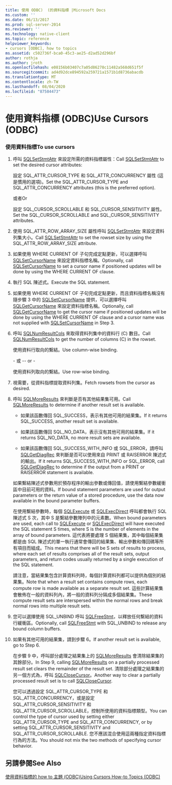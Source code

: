 ```yaml
---
title: 使用 ODBC)  (的資料指標 |Microsoft Docs
ms.custom: ''
ms.date: 06/13/2017
ms.prod: sql-server-2014
ms.reviewer: ''
ms.technology: native-client
ms.topic: reference
helpviewer_keywords:
- cursors [ODBC], how to topics
ms.assetid: c502736f-bca0-45c3-ae25-d2ad52d296bf
author: rothja
ms.author: jroth
ms.openlocfilehash: e08156b03407c7a05d86278c11482a568d651f5f
ms.sourcegitcommit: ad4d92dce894592a259721a1571b1d8736abacdb
ms.translationtype: MT
ms.contentlocale: zh-TW
ms.lasthandoff: 08/04/2020
ms.locfileid: "87584473"
---
```

# <a name="use-cursors-odbc"></a><span data-ttu-id="e32d1-102">使用資料指標 (ODBC)</span><span class="sxs-lookup"><span data-stu-id="e32d1-102">Use Cursors (ODBC)</span></span>
    
### <a name="to-use-cursors"></a><span data-ttu-id="e32d1-103">使用資料指標</span><span class="sxs-lookup"><span data-stu-id="e32d1-103">To use cursors</span></span>  
  
1.  <span data-ttu-id="e32d1-104">呼叫 [SQLSetStmtAttr](../../native-client-odbc-api/sqlsetstmtattr.md) 來設定所需的資料指標屬性：</span><span class="sxs-lookup"><span data-stu-id="e32d1-104">Call [SQLSetStmtAttr](../../native-client-odbc-api/sqlsetstmtattr.md) to set the desired cursor attributes:</span></span>  
  
     <span data-ttu-id="e32d1-105">設定 SQL_ATTR_CURSOR_TYPE 和 SQL_ATTR_CONCURRENCY 屬性 (這是慣用的選項)。</span><span class="sxs-lookup"><span data-stu-id="e32d1-105">Set the SQL_ATTR_CURSOR_TYPE and SQL_ATTR_CONCURRENCY attributes (this is the preferred option).</span></span>  
  
     <span data-ttu-id="e32d1-106">或者</span><span class="sxs-lookup"><span data-stu-id="e32d1-106">Or</span></span>  
  
     <span data-ttu-id="e32d1-107">設定 SQL_CURSOR_SCROLLABLE 和 SQL_CURSOR_SENSITIVITY 屬性。</span><span class="sxs-lookup"><span data-stu-id="e32d1-107">Set the SQL_CURSOR_SCROLLABLE and SQL_CURSOR_SENSITIVITY attributes.</span></span>  
  
2.  <span data-ttu-id="e32d1-108">使用 SQL_ATTR_ROW_ARRAY_SIZE 屬性呼叫 [SQLSetStmtAttr](../../native-client-odbc-api/sqlsetstmtattr.md) 來設定資料列集大小。</span><span class="sxs-lookup"><span data-stu-id="e32d1-108">Call [SQLSetStmtAttr](../../native-client-odbc-api/sqlsetstmtattr.md) to set the rowset size by using the SQL_ATTR_ROW_ARRAY_SIZE attribute.</span></span>  
  
3.  <span data-ttu-id="e32d1-109">如果使用 WHERE CURRENT OF 子句完成定點更新，可以選擇呼叫 [SQLSetCursorName](https://go.microsoft.com/fwlink/?LinkId=58406) 來設定資料指標名稱。</span><span class="sxs-lookup"><span data-stu-id="e32d1-109">Optionally, call [SQLSetCursorName](https://go.microsoft.com/fwlink/?LinkId=58406) to set a cursor name if positioned updates will be done by using the WHERE CURRENT OF clause.</span></span>  
  
4.  <span data-ttu-id="e32d1-110">執行 SQL 陳述式。</span><span class="sxs-lookup"><span data-stu-id="e32d1-110">Execute the SQL statement.</span></span>  
  
5.  <span data-ttu-id="e32d1-111">如果使用 WHERE CURRENT OF 子句完成定點更新，而且資料指標名稱沒有隨步驟 3 中的 [SQLSetCursorName](https://go.microsoft.com/fwlink/?LinkId=58406) 提供，可以選擇呼叫 [SQLGetCursorName](../../native-client-odbc-api/sqlgetcursorname.md) 來設定資料指標名稱。</span><span class="sxs-lookup"><span data-stu-id="e32d1-111">Optionally, call [SQLGetCursorName](../../native-client-odbc-api/sqlgetcursorname.md) to get the cursor name if positioned updates will be done by using the WHERE CURRENT OF clause and a cursor name was not supplied with [SQLSetCursorName](https://go.microsoft.com/fwlink/?LinkId=58406) in Step 3.</span></span>  
  
6.  <span data-ttu-id="e32d1-112">呼叫 [SQLNumResultCols](../../native-client-odbc-api/sqlnumresultcols.md) 來取得資料列集中的資料行 (C) 數目。</span><span class="sxs-lookup"><span data-stu-id="e32d1-112">Call [SQLNumResultCols](../../native-client-odbc-api/sqlnumresultcols.md) to get the number of columns (C) in the rowset.</span></span>  
  
     <span data-ttu-id="e32d1-113">使用資料行取向的繫結。</span><span class="sxs-lookup"><span data-stu-id="e32d1-113">Use column-wise binding.</span></span>  
  
     <span data-ttu-id="e32d1-114">\- 或 -</span><span class="sxs-lookup"><span data-stu-id="e32d1-114">\- or -</span></span>  
  
     <span data-ttu-id="e32d1-115">使用資料列取向的繫結。</span><span class="sxs-lookup"><span data-stu-id="e32d1-115">Use row-wise binding.</span></span>  
  
7.  <span data-ttu-id="e32d1-116">視需要，從資料指標提取資料列集。</span><span class="sxs-lookup"><span data-stu-id="e32d1-116">Fetch rowsets from the cursor as desired.</span></span>  
  
8.  <span data-ttu-id="e32d1-117">呼叫 [SQLMoreResults](../../native-client-odbc-api/sqlmoreresults.md) 來判斷是否有其他結果集可用。</span><span class="sxs-lookup"><span data-stu-id="e32d1-117">Call [SQLMoreResults](../../native-client-odbc-api/sqlmoreresults.md) to determine if another result set is available.</span></span>  
  
    -   <span data-ttu-id="e32d1-118">如果該函數傳回 SQL_SUCCESS，表示有其他可用的結果集。</span><span class="sxs-lookup"><span data-stu-id="e32d1-118">If it returns SQL_SUCCESS, another result set is available.</span></span>  
  
    -   <span data-ttu-id="e32d1-119">如果該函數傳回 SQL_NO_DATA，表示沒有其他可用的結果集。</span><span class="sxs-lookup"><span data-stu-id="e32d1-119">If it returns SQL_NO_DATA, no more result sets are available.</span></span>  
  
    -   <span data-ttu-id="e32d1-120">如果該函數傳回 SQL_SUCCESS_WITH_INFO 或 SQL_ERROR，請呼叫 [SQLGetDiagRec](https://go.microsoft.com/fwlink/?LinkId=58402) 來判斷是否可以使用來自 PRINT 或 RAISERROR 陳述式的輸出。</span><span class="sxs-lookup"><span data-stu-id="e32d1-120">If it returns SQL_SUCCESS_WITH_INFO or SQL_ERROR, call [SQLGetDiagRec](https://go.microsoft.com/fwlink/?LinkId=58402) to determine if the output from a PRINT or RAISERROR statement is available.</span></span>  
  
     <span data-ttu-id="e32d1-121">如果繫結陳述式參數用於預存程序的輸出參數或傳回值，請使用繫結參數緩衝區中目前可用的資料。</span><span class="sxs-lookup"><span data-stu-id="e32d1-121">If bound statement parameters are used for output parameters or the return value of a stored procedure, use the data now available in the bound parameter buffers.</span></span>  
  
     <span data-ttu-id="e32d1-122">在使用繫結參數時，每個 [SQLExecute](https://go.microsoft.com/fwlink/?LinkId=58400) 或 [SQLExecDirect](https://go.microsoft.com/fwlink/?LinkId=58399) 呼叫都會執行 SQL 陳述式 S 次，其中 S 是繫結參數陣列中的元素數。</span><span class="sxs-lookup"><span data-stu-id="e32d1-122">When bound parameters are used, each call to [SQLExecute](https://go.microsoft.com/fwlink/?LinkId=58400) or [SQLExecDirect](https://go.microsoft.com/fwlink/?LinkId=58399) will have executed the SQL statement S times, where S is the number of elements in the array of bound parameters.</span></span> <span data-ttu-id="e32d1-123">這代表將要處理 S 個結果集，其中每個結果集都是由 SQL 陳述式的單一執行通常會傳回的結果集、輸出參數和傳回碼等所有項目而組成。</span><span class="sxs-lookup"><span data-stu-id="e32d1-123">This means that there will be S sets of results to process, where each set of results comprises all of the result sets, output parameters, and return codes usually returned by a single execution of the SQL statement.</span></span>  
  
     <span data-ttu-id="e32d1-124">請注意，當結果集包含計算資料列時，每個計算資料列都可以提供為個別的結果集。</span><span class="sxs-lookup"><span data-stu-id="e32d1-124">Note that when a result set contains compute rows, each compute row is made available as a separate result set.</span></span> <span data-ttu-id="e32d1-125">這些計算結果集會散佈在一般的資料列內，將一般的資料列分隔成多個結果集。</span><span class="sxs-lookup"><span data-stu-id="e32d1-125">These compute result sets are interspersed within the normal rows and break normal rows into multiple result sets.</span></span>  
  
9. <span data-ttu-id="e32d1-126">您可以選擇使用 SQL_UNBIND 呼叫 [SQLFreeStmt](../../native-client-odbc-api/sqlfreestmt.md)，以釋放任何繫結的資料行緩衝區。</span><span class="sxs-lookup"><span data-stu-id="e32d1-126">Optionally, call [SQLFreeStmt](../../native-client-odbc-api/sqlfreestmt.md) with SQL_UNBIND to release any bound column buffers.</span></span>  
  
10. <span data-ttu-id="e32d1-127">如果有其他可用的結果集，請到步驟 6。</span><span class="sxs-lookup"><span data-stu-id="e32d1-127">If another result set is available, go to Step 6.</span></span>  
  
     <span data-ttu-id="e32d1-128">在步驟 9 中，呼叫部分處理之結果集上的 [SQLMoreResults](../../native-client-odbc-api/sqlmoreresults.md) 會清除結果集的其餘部分。</span><span class="sxs-lookup"><span data-stu-id="e32d1-128">In Step 9, calling [SQLMoreResults](../../native-client-odbc-api/sqlmoreresults.md) on a partially processed result set clears the remainder of the result set.</span></span> <span data-ttu-id="e32d1-129">清除部分處理之結果集的另一個方式為，呼叫 [SQLCloseCursor](../../native-client-odbc-api/sqlclosecursor.md)。</span><span class="sxs-lookup"><span data-stu-id="e32d1-129">Another way to clear a partially processed result set is to call [SQLCloseCursor](../../native-client-odbc-api/sqlclosecursor.md).</span></span>  
  
     <span data-ttu-id="e32d1-130">您可以透過設定 SQL_ATTR_CURSOR_TYPE 和 SQL_ATTR_CONCURRENCY，或是設定 SQL_ATTR_CURSOR_SENSITIVITY 和 SQL_ATTR_CURSOR_SCROLLABLE，控制所使用的資料指標類型。</span><span class="sxs-lookup"><span data-stu-id="e32d1-130">You can control the type of cursor used by setting either SQL_ATTR_CURSOR_TYPE and SQL_ATTR_CONCURRENCY, or by setting SQL_ATTR_CURSOR_SENSITIVITY and SQL_ATTR_CURSOR_SCROLLABLE.</span></span> <span data-ttu-id="e32d1-131">您不應該混合使用這兩種指定資料指標行為的方法。</span><span class="sxs-lookup"><span data-stu-id="e32d1-131">You should not mix the two methods of specifying cursor behavior.</span></span>  
  
## <a name="see-also"></a><span data-ttu-id="e32d1-132">另請參閱</span><span class="sxs-lookup"><span data-stu-id="e32d1-132">See Also</span></span>  
 [<span data-ttu-id="e32d1-133">使用資料指標的 how to 主題 &#40;ODBC&#41;</span><span class="sxs-lookup"><span data-stu-id="e32d1-133">Using Cursors How-to Topics &#40;ODBC&#41;</span></span>](using-cursors-how-to-topics-odbc.md)  
  
  
